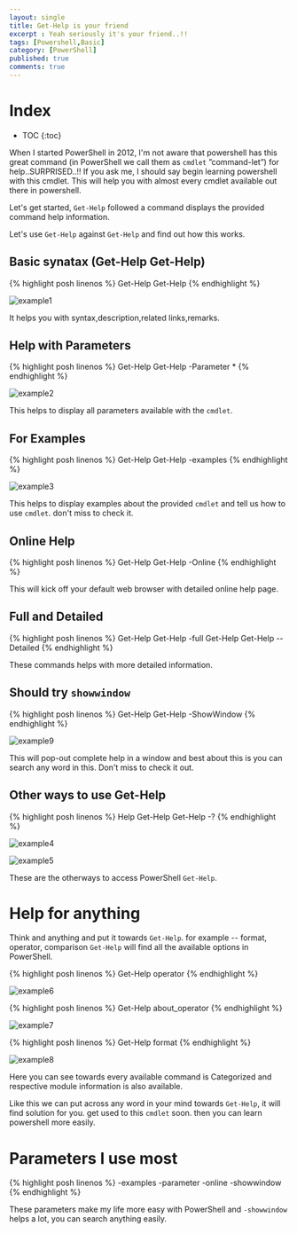 ```yaml
---
layout: single
title: Get-Help is your friend
excerpt : Yeah seriously it's your friend..!!
tags: [Powershell,Basic]
category: [PowerShell]
published: true
comments: true
---
```

<!--more-->

# Index

* TOC
{:toc}

When I started PowerShell in 2012, I'm not aware that powershell has this great command (in PowerShell we call them as `cmdlet` ”command-let”) for help..SURPRISED..!! If you ask me, I should say begin learning powershell with this cmdlet. This will help you with almost every cmdlet available out there in powershell.

Let's get started, `Get-Help` followed a command displays the provided command help information.

Let's use `Get-Help` against `Get-Help` and find out how this works.

## Basic synatax (Get-Help Get-Help)

{% highlight posh linenos %}
    Get-Help Get-Help
{% endhighlight %}

![example1](/img/Posts/Gethelp/GetHelp1.PNG)

It helps you with syntax,description,related links,remarks.

## Help with Parameters

{% highlight posh linenos %}
    Get-Help Get-Help -Parameter *
{% endhighlight %}

![example2](/img/Posts/Gethelp/GetHelp2.PNG)

This helps to display all parameters available with the `cmdlet`.

## For Examples

{% highlight posh linenos %}
    Get-Help Get-Help -examples
{% endhighlight %}

![example3](/img/Posts/Gethelp/GetHelp3.PNG)

This helps to display examples about the provided `cmdlet` and tell us how to use `cmdlet`. don't miss to check it.

## Online Help

{% highlight posh linenos %}
    Get-Help Get-Help -Online
{% endhighlight %}

This will kick off your default web browser with detailed online help page.

## Full and Detailed

{% highlight posh linenos %}
    Get-Help Get-Help -full
    Get-Help Get-Help --Detailed
{% endhighlight %}

These commands helps with more detailed information.

## Should try `showwindow`

{% highlight posh linenos %}
    Get-Help Get-Help -ShowWindow
{% endhighlight %}

![example9](/img/Posts/Gethelp/GetHelp9.PNG)

This will pop-out complete help in a window and best about this is you can search any word in this.
Don't miss to check it out.

## Other ways to use Get-Help

{% highlight posh linenos %}
    Help Get-Help
    Get-Help -?
{% endhighlight %}

![example4](/img/Posts/Gethelp/GetHelp4.PNG)

![example5](/img/Posts/Gethelp/GetHelp5.PNG)

These are the otherways to access PowerShell `Get-Help`.

# Help for anything

Think and anything and put it towards `Get-Help`.
for example -- format, operator, comparison
`Get-Help` will find all the available options in PowerShell.

{% highlight posh linenos %}
    Get-Help operator
{% endhighlight %}

![example6](/img/Posts/Gethelp/GetHelp6.PNG)

{% highlight posh linenos %}
    Get-Help about_operator
{% endhighlight %}

![example7](/img/Posts/Gethelp/GetHelp7.PNG)

{% highlight posh linenos %}
    Get-Help format
{% endhighlight %}

![example8](/img/Posts/Gethelp/GetHelp8.PNG)

Here you can see towards every available command is Categorized and respective module information is also available.

Like this we can put across any word in your mind towards `Get-Help`, it will find solution for you.
get used to this `cmdlet` soon. then you can learn powershell more easily.

# Parameters I use most

{% highlight posh linenos %}
    -examples
    -parameter
    -online
    -showwindow
{% endhighlight %}

These parameters make my life more easy with PowerShell and `-showwindow` helps a lot, you can search anything easily.
